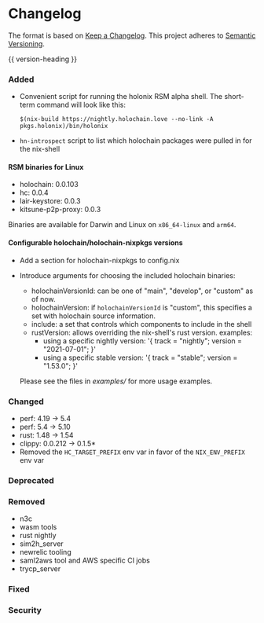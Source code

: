 # Changelog
The format is based on [Keep a Changelog](https://keepachangelog.com/en/1.0.0/).
This project adheres to [Semantic Versioning](https://semver.org/spec/v2.0.0.html).

{{ version-heading }}

### Added
* Convenient script for running the holonix RSM alpha shell. The short-term command will look like this:

    `$(nix-build https://nightly.holochain.love --no-link -A pkgs.holonix)/bin/holonix`
* `hn-introspect` script to list which holochain packages were pulled in for the nix-shell

#### RSM binaries for Linux
* holochain: 0.0.103
* hc: 0.0.4
* lair-keystore: 0.0.3
* kitsune-p2p-proxy: 0.0.3

Binaries are available for Darwin and Linux on `x86_64-linux` and `arm64`.

#### Configurable holochain/holochain-nixpkgs versions
* Add a section for holochain-nixpkgs to config.nix
* Introduce arguments for choosing the included holochain binaries:

  * holochainVersionId: can be one of "main", "develop", or "custom" as of now.
  * holochainVersion: if `holochainVersionId` is "custom", this specifies a set with holochain source information.
  * include: a set that controls which components to include in the shell
  * rustVersion: allows overriding the nix-shell's rust version. examples:
      * using a specific nightly version: '{ track = "nightly"; version = "2021-07-01"; }'
      * using a specific stable version: '{ track = "stable"; version = "1.53.0"; }'

  Please see the files in _examples/_ for more usage examples.

### Changed
* perf: 4.19 -> 5.4
* perf: 5.4 -> 5.10
* rust: 1.48 -> 1.54
* clippy: 0.0.212 -> 0.1.5*
* Removed the `HC_TARGET_PREFIX` env var in favor of the `NIX_ENV_PREFIX` env var

### Deprecated

### Removed
* n3c
* wasm tools
* rust nightly
* sim2h_server
* newrelic tooling
* saml2aws tool and AWS specific CI jobs
* trycp_server

### Fixed

### Security
